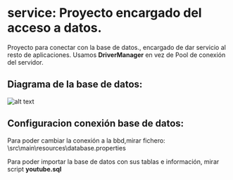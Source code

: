 # service: Proyecto encargado del acceso a datos.

Proyecto para conectar con la base de datos., encargado de dar servicio al resto de aplicaciones.
Usamos  **DriverManager** en vez de Pool de conexión del servidor.

## Diagrama de la base de datos:
![alt text](https://github.com/ipartek/java_2018_0508/blob/andreaPerez/youtube_2018_0508/service/src/imagen/diagramaYoutube.png)


## Configuracion conexión base de datos:

Para poder cambiar la conexión a la bbd,mirar fichero:
\src\main\resources\database.properties

Para poder importar la base de datos con sus tablas e información, mirar script **youtube.sql**